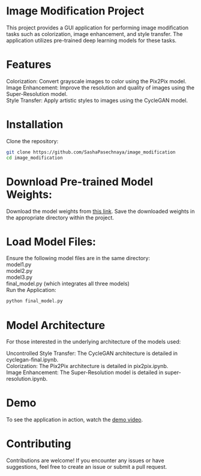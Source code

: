 # Image Modification Project  
This project provides a GUI application for performing image modification tasks such as colorization, image enhancement, and style transfer. The application utilizes pre-trained deep learning models for these tasks.

# Features  
Colorization: Convert grayscale images to color using the Pix2Pix model.  
Image Enhancement: Improve the resolution and quality of images using the Super-Resolution model.  
Style Transfer: Apply artistic styles to images using the CycleGAN model.  
# Installation 
Clone the repository: 
```bash
git clone https://github.com/SashaPasechnaya/image_modification 
cd image_modification
```
# Download Pre-trained Model Weights:  

Download the model weights from [this link](https://drive.google.com/drive/u/0/folders/1r51zLYyVSANfB-zXt7ram04rkV6msQIR).
Save the downloaded weights in the appropriate directory within the project.
# Load Model Files: 

Ensure the following model files are in the same directory:   
model1.py  
model2.py  
model3.py  
final_model.py (which integrates all three models)  
Run the Application: 
```bash
python final_model.py 
```
# Model Architecture  
For those interested in the underlying architecture of the models used:  

Uncontrolled Style Transfer: The CycleGAN architecture is detailed in cyclegan-final.ipynb.  
Colorization: The Pix2Pix architecture is detailed in pix2pix.ipynb.  
Image Enhancement: The Super-Resolution model is detailed in super-resolution.ipynb.  
# Demo  
To see the application in action, watch the [demo video](https://drive.google.com/file/d/1-MIipetYYuXljr0LFZF2awZfHvrXnvdC/view?usp=sharing).  

# Contributing  
Contributions are welcome! If you encounter any issues or have suggestions, feel free to create an issue or submit a pull request.  
